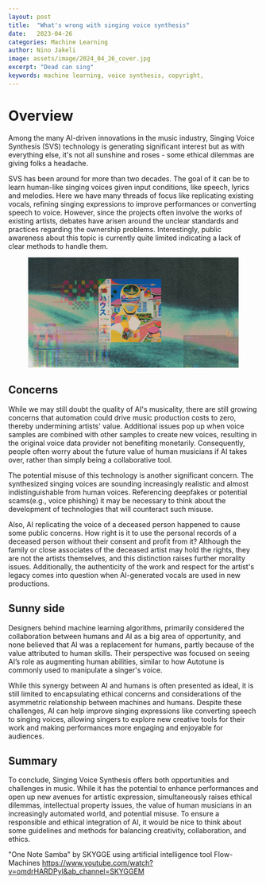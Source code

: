 ```yaml
---
layout: post
title:  "What's wrong with singing voice synthesis"
date:   2023-04-26 
categories: Machine Learning
author: Nino Jakeli
image: assets/image/2024_04_26_cover.jpg
excerpt: "Dead can sing"
keywords: machine learning, voice synthesis, copyright,
---
```


# Overview

Among the many AI-driven innovations in the music industry, Singing Voice Synthesis (SVS) technology is generating significant interest but as with everything else, it's not all sunshine and roses - some ethical dilemmas are giving folks a headache. 

SVS has been around for more than two decades. The goal of it can be to learn human-like singing voices given input conditions, like speech, lyrics and melodies. Here we have many threads of focus like replicating existing vocals, refining singing expressions to improve performances or converting speech to voice. However, since the projects often involve the works of existing artists, debates have arisen around the unclear standards and practices regarding the ownership problems. Interestingly, public awareness about this topic is currently quite limited indicating a lack of clear methods to handle them.

<figure style="text-align: center;">
   <img src="/assets/image/2024_04_26_robot.jpg" alt="Alternate Text" width="auto" />
</figure>


   

## Concerns

While we may still doubt the quality of AI's musicality, there are still growing concerns that automation could drive music production costs to zero, thereby undermining artists' value. Additional issues pop up when voice samples are combined with other samples to create new voices, resulting in the original voice data provider not benefiting monetarily. Consequently, people often worry about the future value of human musicians if AI takes over, rather than simply being a collaborative tool.

The potential misuse of this technology is another significant concern. The synthesized singing voices are sounding increasingly realistic and almost indistinguishable from human voices. Referencing deepfakes or potential scams(e.g., voice phishing) it may be necessary to think about the development of technologies that will counteract such misuse.

Also, AI replicating the voice of a deceased person happened to cause some public concerns. How right is it to use the personal records of a deceased person without their consent and profit from it? Although the family or close associates of the deceased artist may hold the rights, they are not the artists themselves, and this distinction raises further morality issues. Additionally, the authenticity of the work and respect for the artist's legacy comes into question when AI-generated vocals are used in new productions.

## Sunny side

Designers behind machine learning algorithms, primarily considered the collaboration between humans and AI as a big area of opportunity, and none believed that AI was a replacement for humans, partly because of the value attributed to human skills. Their perspective was focused on seeing AI’s role as augmenting human abilities, similar to how Autotune is commonly used to manipulate a singer's voice. 

While this synergy between AI and humans is often presented as ideal, it is still limited to encapsulating ethical concerns and considerations of the asymmetric relationship between machines and humans. Despite these challenges, AI can help improve singing expressions like converting speech to singing voices, allowing singers to explore new creative tools for their work and making performances more engaging and enjoyable for audiences.  

## Summary

To conclude, Singing Voice Synthesis offers both opportunities and challenges in music. While it has the potential to enhance performances and open up new avenues for artistic expression, simultaneously raises ethical dilemmas, intellectual property issues, the value of human musicians in an increasingly automated world, and potential misuse. To ensure a responsible and ethical integration of AI, it would be nice to think about some guidelines and methods for balancing creativity, collaboration, and ethics.





"One Note Samba" by SKYGGE using artificial intelligence tool Flow-Machines 
https://www.youtube.com/watch?v=omdrHARDPyI&ab_channel=SKYGGEM